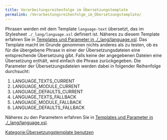 ```yaml
---
title: Verarbeitungsreihenfolge im Übersetzungstemplate
permalink: /Verarbeitungsreihenfolge_im_Übersetzungstemplate/
---
```


Phrasen werden mit dem Template `language-text` übersetzt, das im Stylesheet `./_lang/language.xsl` definiert ist. Näheres zu diesem Template erfahren Sie in [Templates und Parameter in ./_lang/language.xsl](/Templates_und_Parameter_in_./_lang/language.xsl ). Das Template macht im Grunde genommen nichts anderes als zu testen, ob es für die übergebene Phrase in einer der Übersetzungsdateien eine entsprechende Übersetzung gibt. Falls keine der angegebenen Dateien eine Übersetzung enthält, wird einfach die Phrase zurückgegeben. Die Parameter der Übersetzungsdateien werden dabei in folgender Reihenfolge durchsucht:

1.  LANGUAGE_TEXTS_CURRENT
2.  LANGUAGE_MODULE_CURRENT
3.  LANGUAGE_DEFAULTS_CURRENT
4.  LANGUAGE_TEXTS_FALLBACK
5.  LANGUAGE_MODULE_FALLBACK
6.  LANGUAGE_DEFAULTS_FALLBACK

Näheres zu den Parametern erfahren Sie in [Templates und Parameter in ./_lang/language.xsl](/Templates_und_Parameter_in_./_lang/language.xsl ).

[Kategorie:Übersetzungstemplate benutzen](Kategorie:Übersetzungstemplate_benutzen )